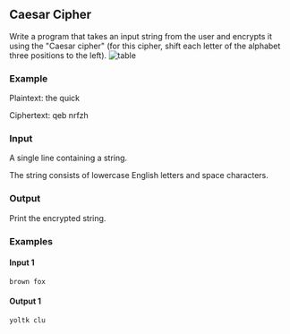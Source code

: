 ## Caesar Cipher

Write a program that takes an input string from the user and encrypts it using the "Caesar cipher" (for this cipher, shift each letter of the alphabet three positions to the left).
![table](./Screenshot%202024-09-24%20at%205.48.23 PM.png)

### **Example**

Plaintext: the quick

Ciphertext: qeb nrfzh

### Input

A single line containing a string.

The string consists of lowercase English letters and space characters.

### Output

Print the encrypted string.

### **Examples**

#### Input 1

```
brown fox
```

#### Output 1

```
yoltk clu
```
